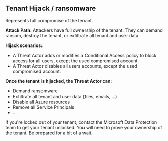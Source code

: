 ## Tenant Hijack / ransomware

Represents full compromise of the tenant.

**Attack Path:** Attackers have full ownership of the tenant. They can demand ransom, destroy the tenant, or exfiltrate all tenant and user data.

**Hijack scenarios:**
- A Threat Actor adds or modifies a Conditional Access policy to block access for all users, except the used compromised account.
- A Threat Actor disables all users accounts, except the used compromised account.

**Once the tenant is hijacked, the Threat Actor can:**
- Demand ransomware
- Exfiltrate all tenant and user data (files, emails, ...)
- Disable all Azure resources
- Remove all Service Principals
- ...


If you're locked out of your tenant, contact the Microsoft Data Protection team to get your tenant unlocked. You will need to prove your ownership of the tenant. Be prepared for a bit of a wait.